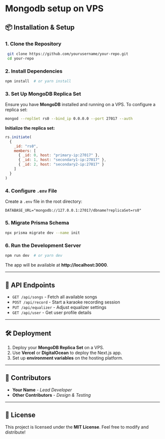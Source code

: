# Mongodb setup on VPS

## 📦 Installation & Setup

### **1. Clone the Repository**
```bash
 git clone https://github.com/yourusername/your-repo.git
 cd your-repo
```

### **2. Install Dependencies**
```bash
npm install  # or yarn install
```

### **3. Set Up MongoDB Replica Set**
Ensure you have **MongoDB** installed and running on a VPS. To configure a replica set:
```bash
mongod --replSet rs0 --bind_ip 0.0.0.0 --port 27017 --auth
```

**Initialize the replica set:**
```js
rs.initiate(
  {
    _id: "rs0",
    members: [
      { _id: 0, host: "primary-ip:27017" },
      { _id: 1, host: "secondary1-ip:27017" },
      { _id: 2, host: "secondary2-ip:27017" }
    ]
  }
)
```

### **4. Configure `.env` File**
Create a `.env` file in the root directory:
```env
DATABASE_URL="mongodb://127.0.0.1:27017/dbname?replicaSet=rs0"
```

### **5. Migrate Prisma Schema**
```bash
npx prisma migrate dev --name init
```

### **6. Run the Development Server**
```bash
npm run dev  # or yarn dev
```
The app will be available at **http://localhost:3000**.

---

## 📜 API Endpoints
- `GET /api/songs` - Fetch all available songs
- `POST /api/record` - Start a karaoke recording session
- `PUT /api/equalizer` - Adjust equalizer settings
- `GET /api/user` - Get user profile details

---

## 🛠️ Deployment
1. Deploy your **MongoDB Replica Set** on a VPS.
2. Use **Vercel** or **DigitalOcean** to deploy the Next.js app.
3. Set up **environment variables** on the hosting platform.

---

## 🎤 Contributors
- **Your Name** - _Lead Developer_
- **Other Contributors** - _Design & Testing_

---

## 📝 License
This project is licensed under the **MIT License**. Feel free to modify and distribute!

